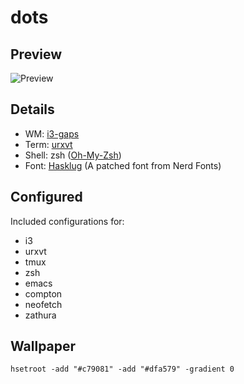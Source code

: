 # dots

## Preview

![Preview](https://i.imgur.com/Ra9qPVK.png)

## Details

* WM: [i3-gaps](https://github.com/Airblader/i3)
* Term: [urxvt](https://wiki.archlinux.org/index.php/Rxvt-unicode)
* Shell: zsh ([Oh-My-Zsh](http://ohmyz.sh/))
* Font: [Hasklug](https://nerdfonts.com/) (A patched font from Nerd Fonts)

## Configured

Included configurations for:
* i3
* urxvt
* tmux
* zsh
* emacs
* compton
* neofetch
* zathura

## Wallpaper

```
hsetroot -add "#c79081" -add "#dfa579" -gradient 0
```
